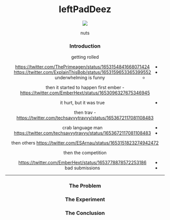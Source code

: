 <summary dir=rtl align=center><summary dir=ltr /><h1>leftPadDeez</h1></summary>
<img align=center src=https://user-images.githubusercontent.com/31113245/235832123-4a107f5b-b66a-49a8-a679-e4334e38b512.png />
<p align=center>nuts</p>

### Introduction
getting rolled
* https://twitter.com/ThePrimeagen/status/1653154841668071424
* https://twitter.com/ExplainThisBob/status/1653159653365399552
  - underwhelming is funny

then it started to happen
first ember - https://twitter.com/EmberHext/status/1653096327675346945
  - it hurt, but it was true

then trav - https://twitter.com/techsavvytravvy/status/1653672117081108483
  - crab language man
  - https://twitter.com/techsavvytravvy/status/1653672117081108483

then others https://twitter.com/ESArnau/status/1653151823274942472

then the competition
  - https://twitter.com/EmberHext/status/1653778878572253186
  - bad submissions

---

### The Problem

### The Experiment

### The Conclusion

